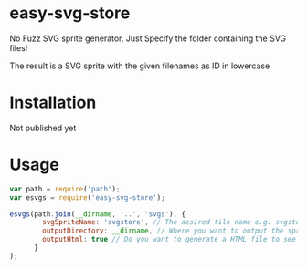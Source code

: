 # easy-svg-store

No Fuzz SVG sprite generator. Just Specify the folder containing the SVG
files!

The result is a SVG sprite with the given filenames as ID in lowercase

Installation
============

Not published yet

Usage
======

```javascript
var path = require('path');
var esvgs = require('easy-svg-store');

esvgs(path.join(__dirname, '..', 'svgs'), {
        svgSpriteName: 'svgstore', // The desired file name e.g. svgstore.svg
        outputDirectory: __dirname, // Where you want to output the sprite
        outputHtml: true // Do you want to generate a HTML file to see the result?
      }
);
```
